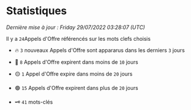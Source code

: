 # Statistiques


_Dernière mise à jour : Friday 29/07/2022 03:28:07 (UTC)_ 

Il y a `24`Appels d'Offre référencés sur les mots clefs choisis

- 🔥 `3` nouveaux Appels d'Offre sont appararus dans les derniers `3` jours
- 🔴  `8` Appels d'Offre expirent dans moins de `10` jours
- 🟡  `1` Appel d'Offre expire dans moins de `20` jours
- 🟢  `15` Appels d'Offre expirent dans plus de `20` jours

- 🗝 `41` mots-clés